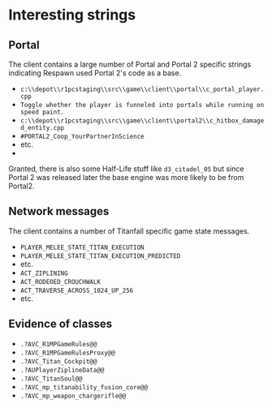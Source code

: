 # Interesting strings
## Portal
The client contains a large number of Portal and Portal 2 specific strings indicating Respawn used Portal 2's code as a base.
- `c:\\depot\\r1pcstaging\\src\\game\\client\\portal\\c_portal_player.cpp`
- `Toggle whether the player is funneled into portals while running on speed paint.`
- `c:\\depot\\r1pcstaging\\src\\game\\client\\portal2\\c_hitbox_damaged_entity.cpp`
- `#PORTAL2_Coop_YourPartnerInScience`
- etc.
- 
Granted, there is also some Half-Life stuff like `d3_citadel_05` but since Portal 2 was released later the base engine was more likely to be from Portal2.

## Network messages
The client contains a number of Titanfall specific game state messages.
- `PLAYER_MELEE_STATE_TITAN_EXECUTION`
- `PLAYER_MELEE_STATE_TITAN_EXECUTION_PREDICTED`
- etc.
- `ACT_ZIPLINING`
- `ACT_RODEOED_CROUCHWALK`
- `ACT_TRAVERSE_ACROSS_1024_UP_256`
- etc.

## Evidence of classes
- `.?AVC_R1MPGameRules@@`
- `.?AVC_R1MPGameRulesProxy@@`
- `.?AVC_Titan_Cockpit@@`
- `.?AUPlayerZiplineData@@`
- `.?AVC_TitanSoul@@`
- `.?AVC_mp_titanability_fusion_core@@`
- `.?AVC_mp_weapon_chargerifle@@`
